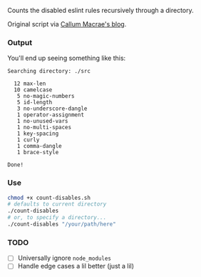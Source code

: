 Counts the disabled eslint rules recursively through a directory.

Original script via [Callum Macrae's blog](http://macr.ae/article/counting-eslint-disabled.html).

### Output

You'll end up seeing something like this:

```
Searching directory: ./src

  12 max-len
  10 camelcase
   5 no-magic-numbers
   5 id-length
   3 no-underscore-dangle
   1 operator-assignment
   1 no-unused-vars
   1 no-multi-spaces
   1 key-spacing
   1 curly
   1 comma-dangle
   1 brace-style

Done!
```

### Use

```sh
chmod +x count-disables.sh
# defaults to current directory
./count-disables
# or, to specify a directory...
./count-disables "/your/path/here"
```

### TODO
- [  ] Universally ignore `node_modules`
- [  ] Handle edge cases a lil better (just a lil)
